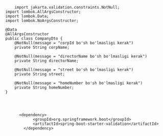 <pre>
  <code>
    import jakarta.validation.constraints.NotNull;
import lombok.AllArgsConstructor;
import lombok.Data;
import lombok.NoArgsConstructor;

@Data
@AllArgsConstructor
public class CompanyDto {
    @NotNull(message = "corpId bo'sh bo'lmasligi kerak")
    private String corpName;

    @NotNull(message = "directorName bo'sh bo'lmasligi kerak")
    private String directorName;

    @NotNull(message = "street bo'sh bo'lmasligi kerak")
    private String street;

    @NotNull(message = "homeNumber bo'sh bo'lmasligi kerak")
    private String homeNumber;
}

  </code>
</pre>

<pre>
  <code>
      &lt;dependency&gt;
            &lt;groupId&gt;org.springframework.boot&lt;/groupId&gt;
            &lt;artifactId&gt;spring-boot-starter-validation&lt;/artifactId&gt;
        &lt;/dependency&gt;
  </code>
</pre>
